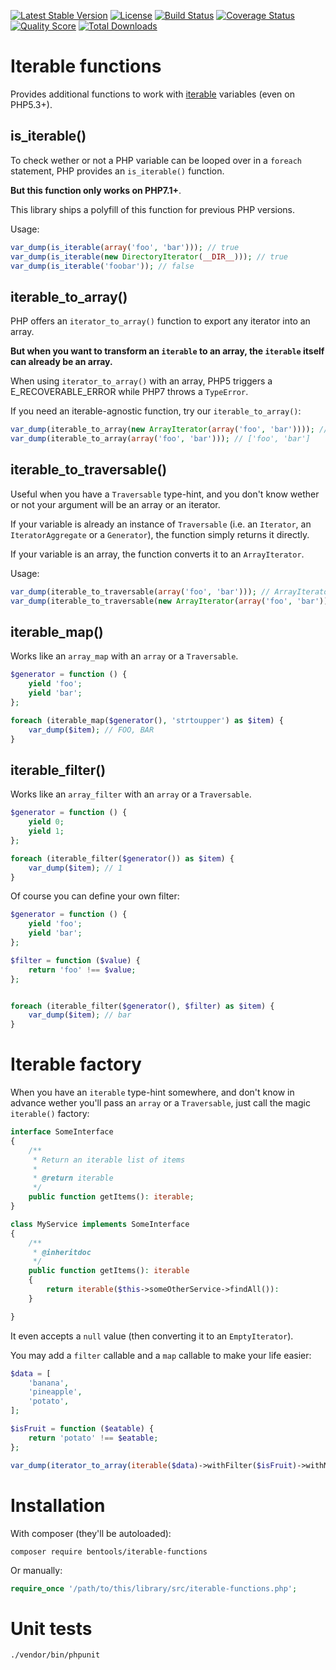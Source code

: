 [![Latest Stable Version](https://poser.pugx.org/bentools/iterable-functions/v/stable)](https://packagist.org/packages/bentools/iterable-functions)
[![License](https://poser.pugx.org/bentools/iterable-functions/license)](https://packagist.org/packages/bentools/iterable-functions)
[![Build Status](https://img.shields.io/travis/bpolaszek/php-iterable-functions/master.svg?style=flat-square)](https://travis-ci.org/bpolaszek/php-iterable-functions)
[![Coverage Status](https://coveralls.io/repos/github/bpolaszek/php-iterable-functions/badge.svg?branch=master)](https://coveralls.io/github/bpolaszek/php-iterable-functions?branch=master)
[![Quality Score](https://img.shields.io/scrutinizer/g/bpolaszek/php-iterable-functions.svg?style=flat-square)](https://scrutinizer-ci.com/g/bpolaszek/php-iterable-functions)
[![Total Downloads](https://poser.pugx.org/bentools/iterable-functions/downloads)](https://packagist.org/packages/bentools/iterable-functions)

Iterable functions
==================

Provides additional functions to work with [iterable](https://wiki.php.net/rfc/iterable) variables (even on PHP5.3+).

is_iterable()
-------------
To check wether or not a PHP variable can be looped over in a `foreach` statement, PHP provides an `is_iterable()` function.

**But this function only works on PHP7.1+**.

This library ships a polyfill of this function for previous PHP versions.

Usage:
```php
var_dump(is_iterable(array('foo', 'bar'))); // true
var_dump(is_iterable(new DirectoryIterator(__DIR__))); // true
var_dump(is_iterable('foobar')); // false
```

iterable_to_array()
-------------------

PHP offers an `iterator_to_array()` function to export any iterator into an array.

**But when you want to transform an `iterable` to an array, the `iterable` itself can already be an array.**

When using `iterator_to_array()` with an array, PHP5 triggers a E_RECOVERABLE_ERROR while PHP7 throws a `TypeError`.

If you need an iterable-agnostic function, try our `iterable_to_array()`:

```php
var_dump(iterable_to_array(new ArrayIterator(array('foo', 'bar')))); // ['foo', 'bar']
var_dump(iterable_to_array(array('foo', 'bar'))); // ['foo', 'bar']
```

iterable_to_traversable()
-------------------------
Useful when you have a `Traversable` type-hint, and you don't know wether or not your argument will be an array or an iterator.

If your variable is already an instance of `Traversable` (i.e. an `Iterator`, an `IteratorAggregate` or a `Generator`), the function simply returns it directly.

If your variable is an array, the function converts it to an `ArrayIterator`.

Usage:
```php
var_dump(iterable_to_traversable(array('foo', 'bar'))); // ArrayIterator(array('foo', 'bar'))
var_dump(iterable_to_traversable(new ArrayIterator(array('foo', 'bar')))); // ArrayIterator(array('foo', 'bar'))
```


iterable_map()
--------------

Works like an `array_map` with an `array` or a `Traversable`.

```php
$generator = function () {
    yield 'foo';
    yield 'bar';
};

foreach (iterable_map($generator(), 'strtoupper') as $item) {
    var_dump($item); // FOO, BAR
}
```

iterable_filter()
--------------

Works like an `array_filter` with an `array` or a `Traversable`.

```php
$generator = function () {
    yield 0;
    yield 1;
};

foreach (iterable_filter($generator()) as $item) {
    var_dump($item); // 1
}
```

Of course you can define your own filter:
```php
$generator = function () {
    yield 'foo';
    yield 'bar';
};

$filter = function ($value) {
    return 'foo' !== $value;
};


foreach (iterable_filter($generator(), $filter) as $item) {
    var_dump($item); // bar
}
```


Iterable factory
================

When you have an `iterable` type-hint somewhere, and don't know in advance wether you'll pass an `array` or a `Traversable`, just call the magic `iterable()` factory:

```php
interface SomeInterface
{
    /**
     * Return an iterable list of items
     * 
     * @return iterable
     */
    public function getItems(): iterable;
}

class MyService implements SomeInterface
{
    /**
     * @inheritdoc
     */
    public function getItems(): iterable
    {
        return iterable($this->someOtherService->findAll()):
    }

}
```

It even accepts a `null` value (then converting it to an `EmptyIterator`).

You may add a `filter` callable and a `map` callable to make your life easier:

```php
$data = [
    'banana',
    'pineapple',
    'potato',
];

$isFruit = function ($eatable) {
    return 'potato' !== $eatable;
};

var_dump(iterator_to_array(iterable($data)->withFilter($isFruit)->withMap('strtoupper'))); // ['banana', 'pineapple']
```

Installation
============

With composer (they'll be autoloaded):
```
composer require bentools/iterable-functions
```

Or manually:
```php
require_once '/path/to/this/library/src/iterable-functions.php';
```

Unit tests
==========
```
./vendor/bin/phpunit
```